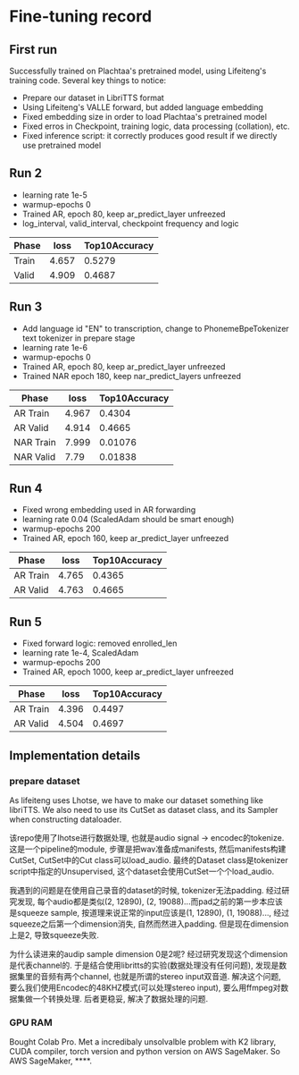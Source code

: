 # Fine-tuning record
## First run
Successfully trained on Plachtaa's pretrained model, using Lifeiteng's training code. 
Several key things to notice:
- Prepare our dataset in LibriTTS format
- Using Lifeiteng's VALLE forward, but added language embedding
- Fixed embedding size in order to load Plachtaa's pretrained model
- Fixed erros in Checkpoint, training logic, data processing (collation), etc.
- Fixed inference script: it correctly produces good result if we directly use pretrained model

## Run 2
- learning rate 1e-5
- warmup-epochs 0
- Trained AR, epoch 80, keep ar_predict_layer unfreezed
- log_interval, valid_interval, checkpoint frequency and logic

| Phase      | loss | Top10Accuracy    |
| ----------- | ----------- | ----------- | 
| Train | 4.657 | 0.5279 | 
| Valid | 4.909 | 0.4687 | 

## Run 3
- Add language id "EN" to transcription, change to PhonemeBpeTokenizer text tokenizer in prepare stage
- learning rate 1e-6
- warmup-epochs 0
- Trained AR, epoch 80, keep ar_predict_layer unfreezed
- Trained NAR epoch 180, keep nar_predict_layers unfreezed

| Phase      | loss | Top10Accuracy    |
| ----------- | ----------- | ----------- | 
| AR Train |  4.967 | 0.4304 | 
| AR Valid |  4.914| 0.4665 | 
| NAR Train |  7.999 | 0.01076 | 
| NAR Valid |  7.79 | 0.01838 | 

## Run 4
- Fixed wrong embedding used in AR forwarding
- learning rate 0.04 (ScaledAdam should be smart enough)
- warmup-epochs 200
- Trained AR, epoch 160, keep ar_predict_layer unfreezed

| Phase      | loss | Top10Accuracy    |
| ----------- | ----------- | ----------- | 
| AR Train |  4.765 | 0.4365 | 
| AR Valid |  4.763 | 0.4665 | 

## Run 5
- Fixed forward logic: removed enrolled_len
- learning rate 1e-4, ScaledAdam
- warmup-epochs 200
- Trained AR, epoch 1000, keep ar_predict_layer unfreezed

| Phase      | loss | Top10Accuracy    |
| ----------- | ----------- | ----------- | 
| AR Train |  4.396 | 0.4497 | 
| AR Valid |  4.504 | 0.4697 | 

## Implementation details
### prepare dataset
As lifeiteng uses Lhotse, we have to make our dataset something like libriTTS.
We also need to use its CutSet as dataset class, and its Sampler when constructing dataloader.

该repo使用了Ihotse进行数据处理, 也就是audio signal -> encodec的tokenize. 这是一个pipeline的module, 步骤是把wav准备成manifests, 然后manifests构建CutSet, CutSet中的Cut class可以load_audio. 最终的Dataset class是tokenizer script中指定的Unsupervised, 这个dataset会使用CutSet一个个load_audio.

我遇到的问题是在使用自己录音的dataset的时候, tokenizer无法padding. 经过研究发现, 每个audio都是类似(2, 12890), (2, 19088)...而pad之前的第一步本应该是squeeze sample, 按道理来说正常的input应该是(1, 12890), (1, 19088)..., 经过squeeze之后第一个dimension消失, 自然而然进入padding. 但是现在dimension上是2, 导致squeeze失败. 

为什么读进来的audip sample dimension 0是2呢? 经过研究发现这个dimension是代表channel的. 于是结合使用libritts的实验(数据处理没有任何问题), 发现是数据集里的音频有两个channel, 也就是所谓的stereo input双音道. 解决这个问题, 要么我们使用Encodec的48KHZ模式(可以处理stereo input), 要么用ffmpeg对数据集做一个转换处理. 后者更稳妥, 解决了数据处理的问题.

### GPU RAM
Bought Colab Pro. Met a incredibaly unsolvalble problem with K2 library, CUDA compiler, torch version and python version on AWS SageMaker. So AWS SageMaker, ****.

